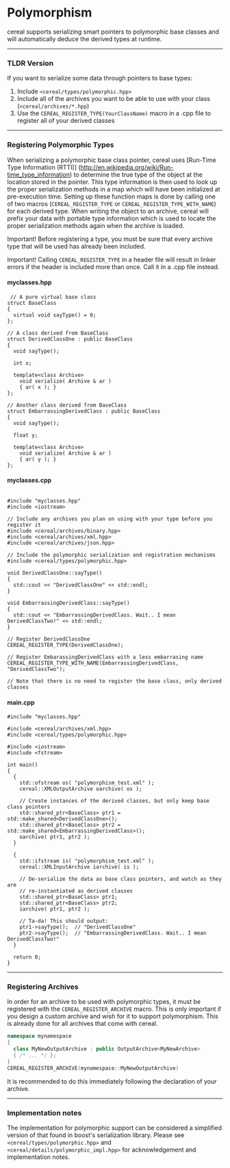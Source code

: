 Polymorphism
============

cereal supports serializing smart pointers to polymorphic base classes and will automatically deduce the derived types at runtime.

---

### TLDR Version

If you want to serialize some data through pointers to base types:

1. Include `<cereal/types/polymorphic.hpp>`
2. Include all of the archives you want to be able to use with your class (`<cereal/archives/*.hpp`)
3. Use the `CEREAL_REGISTER_TYPE(YourClassName)` macro in a .cpp file to register all of your derived classes

---

### Registering Polymorphic Types

When serializing a polymorphic base class pointer, cereal uses [Run-Time Type Information (RTTI)] (http://en.wikipedia.org/wiki/Run-time_type_information) to determine the true type of the object at the location stored in the pointer. This type information is then used to look up the proper serialization methods in a map which will have been initialized at pre-execution time. Setting up these function maps is done by calling one of two macros (`CEREAL_REGISTER_TYPE` or `CEREAL_REGISTER_TYPE_WITH_NAME`) for each derived type.  When writing the object to an archive, cereal will prefix your data with portable type information which is used to locate the proper serialization methods again when the archive is loaded.

<span class="label label-warning">Important!</span>
Before registering a type, you must be sure that every archive type that will be used has already been included.

<span class="label label-warning">Important!</span>
Calling `CEREAL_REGISTER_TYPE` in a header file will result in linker errors if the header is included more than once. Call it in a .cpp file instead.

#### myclasses.hpp
``` {cpp}
 // A pure virtual base class
struct BaseClass
{
  virtual void sayType() = 0;
};

// A class derived from BaseClass
struct DerivedClassOne : public BaseClass
{
  void sayType();

  int x;

  template<class Archive>
    void serialize( Archive & ar )
    { ar( x ); }
};

// Another class derived from BaseClass
struct EmbarrassingDerivedClass : public BaseClass
{
  void sayType();

  float y;

  template<class Archive>
    void serialize( Archive & ar )
    { ar( y ); }
};
```

#### myclasses.cpp
``` {cpp}

#include "myclasses.hpp"
#include <iostream>

// Include any archives you plan on using with your type before you register it
#include <cereal/archives/binary.hpp>
#include <cereal/archives/xml.hpp>
#include <cereal/archives/json.hpp>

// Include the polymorphic serialization and registration mechanisms
#include <cereal/types/polymorphic.hpp>

void DerivedClassOne::sayType()
{
  std::cout << "DerivedClassOne" << std::endl; 
}

void EmbarrassingDerivedClass::sayType()
{
  std::cout << "EmbarrassingDerivedClass. Wait.. I mean DerivedClassTwo!" << std::endl; 
}

// Register DerivedClassOne
CEREAL_REGISTER_TYPE(DerivedClassOne);

// Register EmbarassingDerivedClass with a less embarrasing name
CEREAL_REGISTER_TYPE_WITH_NAME(EmbarrassingDerivedClass, "DerivedClassTwo");

// Note that there is no need to register the base class, only derived classes

```

#### main.cpp
``` {cpp}
#include "myclasses.hpp"

#include <cereal/archives/xml.hpp>
#include <cereal/types/polymorphic.hpp>

#include <iostream>
#include <fstream>

int main()
{
  {
    std::ofstream os( "polymorphism_test.xml" );
    cereal::XMLOutputArchive oarchive( os );

    // Create instances of the derived classes, but only keep base class pointers
    std::shared_ptr<BaseClass> ptr1 = std::make_shared<DerivedClassOne>();
    std::shared_ptr<BaseClass> ptr2 = std::make_shared<EmbarrassingDerivedClass>();
    oarchive( ptr1, ptr2 );
  }

  {
    std::ifstream is( "polymorphism_test.xml" );
    cereal::XMLInputArchive iarchive( is );

    // De-serialize the data as base class pointers, and watch as they are
    // re-instantiated as derived classes
    std::shared_ptr<BaseClass> ptr1;
    std::shared_ptr<BaseClass> ptr2;
    iarchive( ptr1, ptr2 );

    // Ta-da! This should output:
    ptr1->sayType();  // "DerivedClassOne"
    ptr2->sayType();  // "EmbarrassingDerivedClass. Wait.. I mean DerivedClassTwo!"
  }

  return 0;
}
```

---

### Registering Archives
In order for an archive to be used with polymorphic types, it must be registered with the `CEREAL_REGISTER_ARCHIVE` macro.  This is only important if you design a custom archive and wish for it to support polymorphism.  This is already done for all archives that come with cereal.

```cpp
namespace mynamespace
{
  class MyNewOutputArchive : public OutputArchive<MyNewArchive>
  { /* ... */ }; 
}
CEREAL_REGISTER_ARCHIVE(mynamespace::MyNewOutputArchive)
```

It is recommended to do this immediately following the declaration of your archive.

---

### Implementation notes

The implementation for polymorphic support can be considered a simplified version of that found in boost's serialization library.  Please
see `<cereal/types/polymorphic.hpp>` and `<cereal/details/polymorphic_impl.hpp>` for acknowledgement and implementation
notes.
